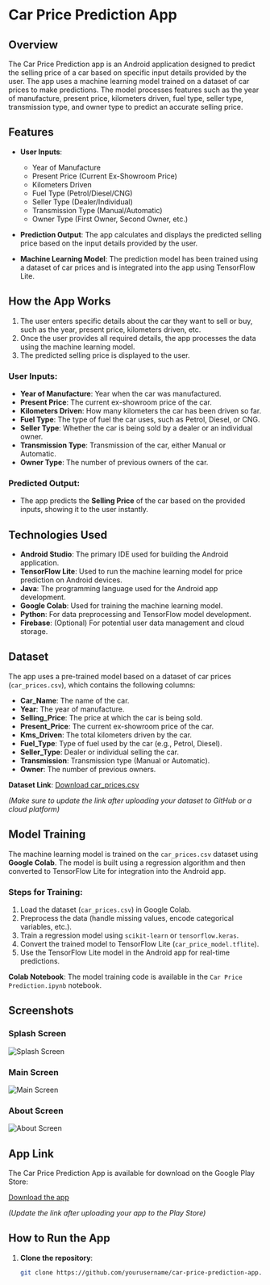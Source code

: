 # Car Price Prediction App

## Overview

The Car Price Prediction app is an Android application designed to predict the selling price of a car based on specific input details provided by the user. The app uses a machine learning model trained on a dataset of car prices to make predictions. The model processes features such as the year of manufacture, present price, kilometers driven, fuel type, seller type, transmission type, and owner type to predict an accurate selling price.

## Features

- **User Inputs**:
  - Year of Manufacture
  - Present Price (Current Ex-Showroom Price)
  - Kilometers Driven
  - Fuel Type (Petrol/Diesel/CNG)
  - Seller Type (Dealer/Individual)
  - Transmission Type (Manual/Automatic)
  - Owner Type (First Owner, Second Owner, etc.)
  
- **Prediction Output**: The app calculates and displays the predicted selling price based on the input details provided by the user.

- **Machine Learning Model**: The prediction model has been trained using a dataset of car prices and is integrated into the app using TensorFlow Lite.

## How the App Works

1. The user enters specific details about the car they want to sell or buy, such as the year, present price, kilometers driven, etc.
2. Once the user provides all required details, the app processes the data using the machine learning model.
3. The predicted selling price is displayed to the user.

### User Inputs:
- **Year of Manufacture**: Year when the car was manufactured.
- **Present Price**: The current ex-showroom price of the car.
- **Kilometers Driven**: How many kilometers the car has been driven so far.
- **Fuel Type**: The type of fuel the car uses, such as Petrol, Diesel, or CNG.
- **Seller Type**: Whether the car is being sold by a dealer or an individual owner.
- **Transmission Type**: Transmission of the car, either Manual or Automatic.
- **Owner Type**: The number of previous owners of the car.

### Predicted Output:
- The app predicts the **Selling Price** of the car based on the provided inputs, showing it to the user instantly.

## Technologies Used

- **Android Studio**: The primary IDE used for building the Android application.
- **TensorFlow Lite**: Used to run the machine learning model for price prediction on Android devices.
- **Java**: The programming language used for the Android app development.
- **Google Colab**: Used for training the machine learning model.
- **Python**: For data preprocessing and TensorFlow model development.
- **Firebase**: (Optional) For potential user data management and cloud storage.

## Dataset

The app uses a pre-trained model based on a dataset of car prices (`car_prices.csv`), which contains the following columns:
- **Car_Name**: The name of the car.
- **Year**: The year of manufacture.
- **Selling_Price**: The price at which the car is being sold.
- **Present_Price**: The current ex-showroom price of the car.
- **Kms_Driven**: The total kilometers driven by the car.
- **Fuel_Type**: Type of fuel used by the car (e.g., Petrol, Diesel).
- **Seller_Type**: Dealer or individual selling the car.
- **Transmission**: Transmission type (Manual or Automatic).
- **Owner**: The number of previous owners.

**Dataset Link**: [Download car_prices.csv](link-to-your-dataset)

*(Make sure to update the link after uploading your dataset to GitHub or a cloud platform)*

## Model Training

The machine learning model is trained on the `car_prices.csv` dataset using **Google Colab**. The model is built using a regression algorithm and then converted to TensorFlow Lite for integration into the Android app.

### Steps for Training:
1. Load the dataset (`car_prices.csv`) in Google Colab.
2. Preprocess the data (handle missing values, encode categorical variables, etc.).
3. Train a regression model using `scikit-learn` or `tensorflow.keras`.
4. Convert the trained model to TensorFlow Lite (`car_price_model.tflite`).
5. Use the TensorFlow Lite model in the Android app for real-time predictions.

**Colab Notebook**: The model training code is available in the `Car Price Prediction.ipynb` notebook.

## Screenshots

### Splash Screen
![Splash Screen](https://github.com/Kunalp92/Car-Price-Prediction-App/blob/69318fade1fc7a179d9fa9a659a9c123589ed7df/image/WhatsApp%20Image%202024-10-22%20at%2012.40.05%20PM.jpeg)
### Main Screen
![Main Screen](https://github.com/Kunalp92/Car-Price-Prediction-App/blob/69318fade1fc7a179d9fa9a659a9c123589ed7df/image/WhatsApp%20Image%202024-10-22%20at%2012.40.04%20PM.jpeg)
### About Screen
![About Screen](https://github.com/Kunalp92/Car-Price-Prediction-App/blob/69318fade1fc7a179d9fa9a659a9c123589ed7df/image/WhatsApp%20Image%202024-10-22%20at%2012.43.32%20PM.jpeg)


## App Link

The Car Price Prediction App is available for download on the Google Play Store:

[Download the app](link-to-your-app)

*(Update the link after uploading your app to the Play Store)*

## How to Run the App

1. **Clone the repository**:
   ```bash
   git clone https://github.com/yourusername/car-price-prediction-app.git
